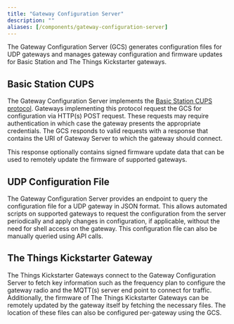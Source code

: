 ```yaml
---
title: "Gateway Configuration Server"
description: ""
aliases: [/components/gateway-configuration-server]
---
```


The Gateway Configuration Server (GCS) generates configuration files for UDP gateways and manages gateway configuration and firmware updates for Basic Station and The Things Kickstarter gateways.

<!--more-->

## Basic Station CUPS

The Gateway Configuration Server implements the [Basic Station CUPS protocol](https://lora-developers.semtech.com/resources/tools/lora-basics/lora-basics-for-gateways/?url=cupsproto.html). Gateways implementing this protocol request the GCS for configuration via HTTP(s) POST request. These requests may require authentication in which case the gateway presents the appropriate credentials. The GCS responds to valid requests with a response that contains the URI of Gateway Server to which the gateway should connect.

This response optionally contains signed firmware update data that can be used to remotely update the firmware of supported gateways.

## UDP Configuration File

The Gateway Configuration Server provides an endpoint to query the configuration file for a UDP gateway in JSON format. This allows automated scripts on supported gateways to request the configuration from the server periodically and apply changes in configuration, if applicable, without the need for shell access on the gateway. This configuration file can also be manually queried using API calls.

## The Things Kickstarter Gateway

The Things Kickstarter Gateways connect to the Gateway Configuration Server to fetch key information such as the frequency plan to configure the gateway radio and the MQTT(s) server end point to connect for traffic. Additionally, the firmware of The Things Kickstarter Gateways can be remotely updated by the gateway itself by fetching the necessary files. The location of these files can also be configured per-gateway using the GCS.
